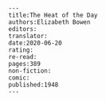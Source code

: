 
    ---
    title:The Heat of the Day 
    authors:Elizabeth Bowen
    editors:
    translator:
    date:2020-06-20
    rating:
    re-read:
    pages:389
    non-fiction:
    comic:
    published:1948
    ---

    